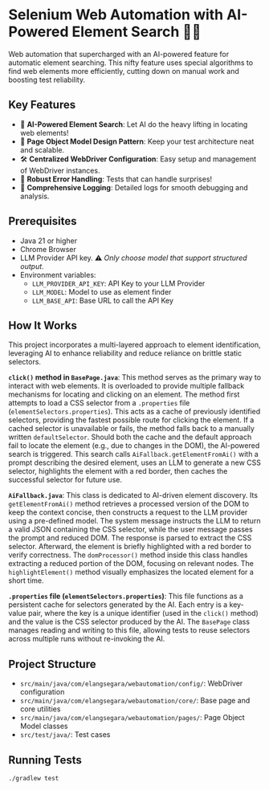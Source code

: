 # Selenium Web Automation with AI-Powered Element Search 🤖🔎

Web automation that supercharged with an AI-powered feature for automatic element searching. This nifty feature uses special algorithms to find web elements more efficiently, cutting down on manual work and boosting test reliability.

## Key Features
- 🤖 **AI-Powered Element Search**: Let AI do the heavy lifting in locating web elements!
- 📐 **Page Object Model Design Pattern**: Keep your test architecture neat and scalable.
- 🛠️ **Centralized WebDriver Configuration**: Easy setup and management of WebDriver instances. 
- 💪 **Robust Error Handling**: Tests that can handle surprises! 
- 📝 **Comprehensive Logging**: Detailed logs for smooth debugging and analysis. 

## Prerequisites
- Java 21 or higher
- Chrome Browser
- LLM Provider API key. ⚠️ *Only choose model that support structured output*.
- Environment variables:
  - `LLM_PROVIDER_API_KEY`: API Key to your LLM Provider
  - `LLM_MODEL`: Model to use as element finder
  - `LLM_BASE_API`: Base URL to call the API Key

## How It Works

This project incorporates a multi-layered approach to element identification, leveraging AI to enhance reliability and reduce reliance on brittle static selectors.

**`click()` method in `BasePage.java`**: This method serves as the primary way to interact with web elements. It is overloaded to provide multiple fallback mechanisms for locating and clicking on an element. The method first attempts to load a CSS selector from a `.properties` file (`elementSelectors.properties`). This acts as a cache of previously identified selectors, providing the fastest possible route for clicking the element. If a cached selector is unavailable or fails, the method falls back to a manually written `defaultSelector`. Should both the cache and the default approach fail to locate the element (e.g., due to changes in the DOM), the AI-powered search is triggered. This search calls `AiFallback.getElementFromAi()` with a prompt describing the desired element, uses an LLM to generate a new CSS selector, highlights the element with a red border, then caches the successful selector for future use.

**`AiFallback.java`**: This class is dedicated to AI-driven element discovery. Its `getElementFromAi()` method retrieves a processed version of the DOM to keep the context concise, then constructs a request to the LLM provider using a pre-defined model. The system message instructs the LLM to return a valid JSON containing the CSS selector, while the user message passes the prompt and reduced DOM. The response is parsed to extract the CSS selector. Afterward, the element is briefly highlighted with a red border to verify correctness. The `domProcessor()` method inside this class handles extracting a reduced portion of the DOM, focusing on relevant nodes. The `highlightElement()` method visually emphasizes the located element for a short time.

**`.properties` file (`elementSelectors.properties`)**: This file functions as a persistent cache for selectors generated by the AI. Each entry is a key-value pair, where the key is a unique identifier (used in the `click()` method) and the value is the CSS selector produced by the AI. The `BasePage` class manages reading and writing to this file, allowing tests to reuse selectors across multiple runs without re-invoking the AI.

## Project Structure
- `src/main/java/com/elangsegara/webautomation/config/`: WebDriver configuration
- `src/main/java/com/elangsegara/webautomation/core/`: Base page and core utilities
- `src/main/java/com/elangsegara/webautomation/pages/`: Page Object Model classes
- `src/test/java/`: Test cases

## Running Tests
```bash
./gradlew test
